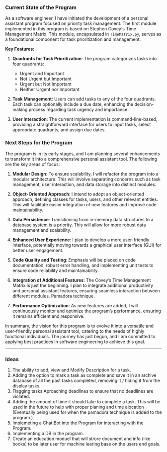 ### Current State of the Program

As a software engineer, I have initiated the development of a personal assistant program focused on priority task management. The first module implemented in this program is based on Stephen Covey's Time Management Matrix. This module, encapsulated in `TimeMatrix.py`, serves as a foundational component for task prioritization and management.

**Key Features:**
1. **Quadrants for Task Prioritization**: The program categorizes tasks into four quadrants:
   - Urgent and Important
   - Not Urgent but Important
   - Urgent but Not Important
   - Neither Urgent nor Important

2. **Task Management**: Users can add tasks to any of the four quadrants. Each task can optionally include a due date, enhancing the decision-making process regarding task urgency and importance.

3. **User Interaction**: The current implementation is command-line-based, providing a straightforward interface for users to input tasks, select appropriate quadrants, and assign due dates.

### Next Steps for the Program

The program is in its early stages, and I am planning several enhancements to transform it into a comprehensive personal assistant tool. The following are the key areas of focus:

1. **Modular Design**: To ensure scalability, I will refactor the program into a modular architecture. This will involve separating concerns such as task management, user interaction, and data storage into distinct modules.

2. **Object-Oriented Approach**: I intend to adopt an object-oriented approach, defining classes for tasks, users, and other relevant entities. This will facilitate easier integration of new features and improve code maintainability.

3. **Data Persistence**: Transitioning from in-memory data structures to a database system is a priority. This will allow for more robust data management and scalability.

4. **Enhanced User Experience**: I plan to develop a more user-friendly interface, potentially moving towards a graphical user interface (GUI) for better user engagement.

5. **Code Quality and Testing**: Emphasis will be placed on code documentation, robust error handling, and implementing unit tests to ensure code reliability and maintainability.

6. **Integration of Additional Features**: The Covey’s Time Management Matrix is just the beginning. I plan to integrate additional productivity and personal assistant features, ensuring seamless interaction between different modules.
    Pamadora technique.

7. **Performance Optimization**: As new features are added, I will continuously monitor and optimize the program’s performance, ensuring it remains efficient and responsive.

In summary, the vision for this program is to evolve it into a versatile and user-friendly personal assistant tool, catering to the needs of highly functional individuals. The journey has just begun, and I am committed to applying best practices in software engineering to achieve this goal.

---





### Ideas

1) The ability to add, view and Modify Description for a task.
2) Adding the option to mark a task as complete and save it in an archive database of all the past tasks completed, removing it / hiding it from the display tasks.
3) Flagging tasks Aproaching deadlines to ensure that no deadlines are violated.
4) Adding the amount of time it should take to complete a task. This will be used in the future to help with proper planing and time alocation (Eventually being used for when the pamadora technique is added to the program.)
5) Implemeting a Chat Bot into the Program for interacting with the Program.
6) Implementing a DB in the program.
7) Create an education moduel that will strore document and info (like books) to be later user for machine learing base on the users end goals.
